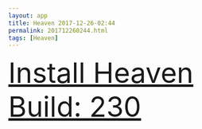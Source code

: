 ```yaml
---
layout: app
title: Heaven 2017-12-26-02:44
permalink: 201712260244.html
tags: [Heaven]
---
```

<div class="pure-g">
    <div class="pure-u-1-1" style="font-size: 4em">
        <a class="pure-button-primary" href="itms-services://?action=download-manifest&url=https%3A%2F%2Flitsungyisigono.github.io%2FTestScript%2Fmanifests%2F201712260244.plist"><i class="fa fa-download" aria-hidden="true"></i>Install Heaven Build: 230</a>
    </div>
</div>